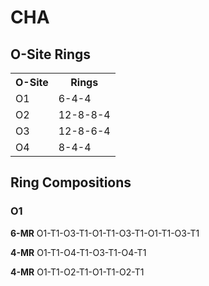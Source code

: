# CHA

## O-Site Rings

<table style="width:70%">
  <tr>
    <th>O-Site</th>
    <th>Rings</th> 
  </tr>
  <tr>
    <td>O1</td>
    <td>6-4-4</td> 
  </tr>
  <tr>
    <td>O2</td>
    <td>12-8-8-4</td> 
  </tr>
  <tr>
	<td>O3</td>
	<td>12-8-6-4</td>
  </tr>
  <tr>
	<td>O4</td>
	<td>8-4-4</td>
  </tr>
</table>

## Ring Compositions
### O1
**6-MR** O1-T1-O3-T1-O1-T1-O3-T1-O1-T1-O3-T1

**4-MR** O1-T1-O4-T1-O3-T1-O4-T1

**4-MR** O1-T1-O2-T1-O1-T1-O2-T1
